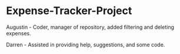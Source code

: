 # Expense-Tracker-Project

Augustin - Coder, manager of repository, added filtering and deleting expenses.

Darren - Assisted in providing help, suggestions, and some code.
